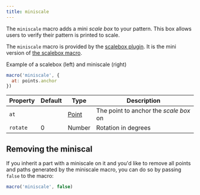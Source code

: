 ```yaml
---
title: miniscale
---
```


The `miniscale` macro adds a mini _scale box_ to your pattern. This box allows
users to verify their pattern is printed to scale.

The `miniscale` macro is provided by the [scalebox plugin](/reference/plugins/scalebox).
It is the mini version of [the scalebox macro](/reference/macros/scalebox/).

<Example part="plugin_scalebox">
Example of a scalebox (left) and miniscale (right)
</Example>

```js
macro('miniscale', {
  at: points.anchor
})
```

| Property    | Default | Type                | Description |
|-------------|---------|---------------------|-------------|
| `at`        |         | [Point](/reference/api/point) | The point to anchor the _scale box_ on |
| `rotate`    | 0       | Number              | Rotation in degrees |

## Removing the miniscal

If you inherit a part with a miniscale on it and you'd like to remove all points and paths 
generated by the miniscale macro, you can do so by passing `false` to the macro:

```js
macro('miniscale', false)
```


